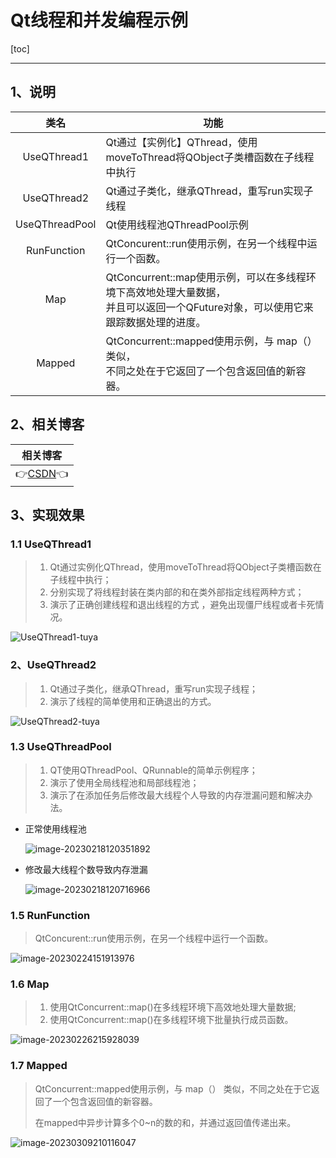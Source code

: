 # Qt线程和并发编程示例

[toc]

---

## 1、说明

|      类名      | 功能                                                         |
| :------------: | ------------------------------------------------------------ |
|  UseQThread1   | Qt通过【实例化】QThread，使用moveToThread将QObject子类槽函数在子线程中执行 |
|  UseQThread2   | Qt通过子类化，继承QThread，重写run实现子线程                 |
| UseQThreadPool | Qt使用线程池QThreadPool示例                                  |
|  RunFunction   | QtConcurent::run使用示例，在另一个线程中运行一个函数。       |
|      Map       | QtConcurrent::map使用示例，可以在多线程环境下高效地处理大量数据，<br>并且可以返回一个QFuture对象，可以使用它来跟踪数据处理的进度。 |
|     Mapped     | QtConcurrent::mapped使用示例，与 map（） 类似，<br/>不同之处在于它返回了一个包含返回值的新容器。 |

 


## 2、相关博客

|                           相关博客                           |
| :----------------------------------------------------------: |
| 👉[CSDN]()👈 |




## 3、实现效果

### 1.1 UseQThread1

> 1. Qt通过实例化QThread，使用moveToThread将QObject子类槽函数在子线程中执行；
> 1. 分别实现了将线程封装在类内部的和在类外部指定线程两种方式；
> 1. 演示了正确创建线程和退出线程的方式   ，避免出现僵尸线程或者卡死情况。                

![UseQThread1-tuya](ConcurrentExamples.assets/UseQThread1-tuya.gif)



### 2、UseQThread2

> 1. Qt通过子类化，继承QThread，重写run实现子线程；
> 2. 演示了线程的简单使用和正确退出的方式。

![UseQThread2-tuya](ConcurrentExamples.assets/UseQThread2-tuya.gif)



### 1.3 UseQThreadPool

> 1. QT使用QThreadPool、QRunnable的简单示例程序；
> 2. 演示了使用全局线程池和局部线程池；               
> 3. 演示了在添加任务后修改最大线程个人导致的内存泄漏问题和解决办法。

* 正常使用线程池

  ![image-20230218120351892](ConcurrentExamples.assets/image-20230218120351892.png)

* 修改最大线程个数导致内存泄漏

  ![image-20230218120716966](ConcurrentExamples.assets/image-20230218120716966.png)



### 1.5 RunFunction

> QtConcurent::run使用示例，在另一个线程中运行一个函数。

![image-20230224151913976](ConcurrentExamples.assets/image-20230224151913976.png)



### 1.6 Map

> 1. 使用QtConcurrent::map()在多线程环境下高效地处理大量数据;
> 2. 使用QtConcurrent::map()在多线程环境下批量执行成员函数。

![image-20230226215928039](ConcurrentExamples.assets/image-20230226215928039.png)



### 1.7 Mapped

> QtConcurrent::mapped使用示例，与 map（） 类似，不同之处在于它返回了一个包含返回值的新容器。
>
> 在mapped中异步计算多个0~n的数的和，并通过返回值传递出来。

![image-20230309210116047](ConcurrentExamples.assets/image-20230309210116047.png)
